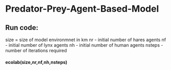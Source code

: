# Predator-Prey-Agent-Based-Model

## Run code:

size = size of model environmnet in km 
nr - initial number of hares agents
nf - initial number of lynx agents
nh - initial number of human agents
nsteps - number of iterations required


#### ecolab(size,nr,nf,nh,nsteps)


